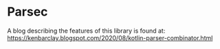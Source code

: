 # Parsec

A blog describing the features of this library is found at: https://kenbarclay.blogspot.com/2020/08/kotlin-parser-combinator.html
